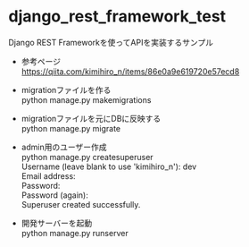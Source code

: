# django_rest_framework_test

Django REST Frameworkを使ってAPIを実装するサンプル

- 参考ページ  
https://qiita.com/kimihiro_n/items/86e0a9e619720e57ecd8

- migrationファイルを作る   
python manage.py makemigrations  
- migrationファイルを元にDBに反映する    
python manage.py migrate  

- admin用のユーザー作成  
python manage.py createsuperuser  
   Username (leave blank to use 'kimihiro_n'): dev  
   Email address:  
   Password:  
   Password (again):  
   Superuser created successfully.  

- 開発サーバーを起動  
python manage.py runserver  
